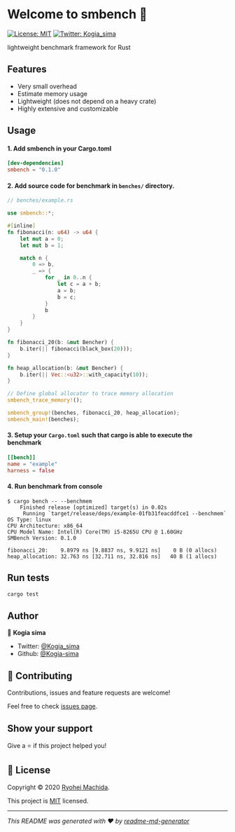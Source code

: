 # Welcome to smbench 👋
[![License: MIT](https://img.shields.io/badge/License-MIT-yellow.svg)](https://github.com/Kogia-sima/smbench/blob/master/LICENSE)
[![Twitter: Kogia\_sima](https://img.shields.io/twitter/follow/Kogia\_sima.svg?style=social)](https://twitter.com/Kogia\_sima)

lightweight benchmark framework for Rust

## Features

- Very small overhead
- Estimate memory usage
- Lightweight (does not depend on a heavy crate)
- Highly extensive and customizable

## Usage

#### 1. Add smbench in your Cargo.toml

```toml
[dev-dependencies]
smbench = "0.1.0"
```

#### 2. Add source code for benchmark in `benches/` directory.

```rust
// benches/example.rs

use smbench::*;

#[inline]
fn fibonacci(n: u64) -> u64 {
    let mut a = 0;
    let mut b = 1;

    match n {
        0 => b,
        _ => {
            for _ in 0..n {
                let c = a + b;
                a = b;
                b = c;
            }
            b
        }
    }
}

fn fibonacci_20(b: &mut Bencher) {
    b.iter(|| fibonacci(black_box(20)));
}

fn heap_allocation(b: &mut Bencher) {
    b.iter(|| Vec::<u32>::with_capacity(10));
}

// Define global allocator to trace memory allocation
smbench_trace_memory!();

smbench_group!(benches, fibonacci_20, heap_allocation);
smbench_main!(benches);
```

#### 3. Setup your `Cargo.toml` such that cargo is able to execute the benchmark

```toml
[[bench]]
name = "example"
harness = false
```

#### 4. Run benchmark from console

```console
$ cargo bench -- --benchmem
    Finished release [optimized] target(s) in 0.02s
     Running `target/release/deps/example-01fb31feacddfce1 --benchmem`
OS Type: linux
CPU Architecture: x86_64
CPU Model Name: Intel(R) Core(TM) i5-8265U CPU @ 1.60GHz
SMBench Version: 0.1.0

fibonacci_20:    9.8979 ns [9.8837 ns, 9.9121 ns]    0 B (0 allocs)
heap_allocation: 32.763 ns [32.711 ns, 32.816 ns]   40 B (1 allocs)
```

## Run tests

```sh
cargo test
```

## Author

👤 **Kogia sima**

* Twitter: [@Kogia\_sima](https://twitter.com/Kogia\_sima)
* Github: [@Kogia-sima](https://github.com/Kogia-sima)

## 🤝 Contributing

Contributions, issues and feature requests are welcome!

Feel free to check [issues page](https://github.com/Kogia-sima/smbench/issues). 

## Show your support

Give a ⭐️ if this project helped you!


## 📝 License

Copyright © 2020 [Ryohei Machida](https://github.com/Kogia-sima).

This project is [MIT](https://github.com/Kogia-sima/smbench/blob/master/LICENSE) licensed.

***
_This README was generated with ❤️ by [readme-md-generator](https://github.com/kefranabg/readme-md-generator)_
